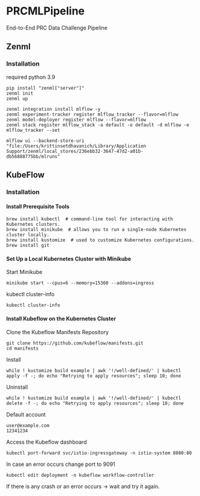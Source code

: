 # PRCMLPipeline
End-to-End PRC Data Challenge Pipeline
## Zenml
### Installation
required python 3.9
```
pip install "zenml["server"]"
zenml init
zenml up
```
```angular2html
zenml integration install mlflow -y
zenml experiment-tracker register mlflow_tracker --flavor=mlflow
zenml model-deployer register mlflow --flavor=mlflow
zenml stack register mlflow_stack -a default -o default -d mlflow -e mlflow_tracker --set
```
```angular2html
mlflow ui --backend-store-uri "file:/Users/krittinsetdhavanich/Library/Application Support/zenml/local_stores/236ebb32-3647-47d2-a01b-db56888775bb/mlruns"
```

## KubeFlow
### Installation
#### Install Prerequisite Tools
```angular2html
brew install kubectl  # command-line tool for interacting with Kubernetes clusters.
brew install minikube  # allows you to run a single-node Kubernetes cluster locally.
brew install kustomize  # used to customize Kubernetes configurations.
brew install git
```
#### Set Up a Local Kubernetes Cluster with Minikube
Start Minikube
```angular2html
minikube start --cpus=6 --memory=15360 --addons=ingress
```
kubectl cluster-info
```angular2html
kubectl cluster-info
```
#### Install Kubeflow on the Kubernetes Cluster
Clone the Kubeflow Manifests Repository
```angular2html
git clone https://github.com/kubeflow/manifests.git
cd manifests
```
Install
```
while ! kustomize build example | awk '!/well-defined/' | kubectl apply -f -; do echo "Retrying to apply resources"; sleep 10; done
```
Uninstall
```
while ! kustomize build example | awk '!/well-defined/' | kubectl delete -f -; do echo "Retrying to apply resources"; sleep 10; done

```
Default account
```
user@example.com
12341234
```

Access the Kubeflow dashboard
```angular2html
kubectl port-forward svc/istio-ingressgateway -n istio-system 8080:80
```
In case an error occurs change port to 9091
```angular2html
kubectl edit deployment -n kubeflow workflow-controller
```
If there is any crash or an error occurs -> wait and try it again.